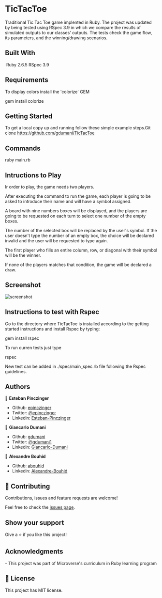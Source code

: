 # TicTacToe

Traditional Tic Tac Toe game implented in Ruby. 
The project was updated by being tested using RSpec 3.9 in which we compare the results of simulated outputs to our classes' outputs.
The tests check the game flow, its parameters, and the winning/drawing scenarios.


## Built With
​
Ruby 2.6.5
RSpec 3.9
​
## Requirements

To display colors install the 'colorize' GEM

gem install colorize

## Getting Started

​To get a local copy up and running follow these simple example steps.​ 
Git clone https://github.com/gdumani/TicTacToe

## Commands

ruby main.rb

## Intructions to Play

Ir order to play, the game needs two players.

After executing the command to run the game, each player is going to be asked to introduce their name and will have a symbol assigned.

A board with nine numbers boxes will be displayed, and the players are going to be requested on each turn to select one number of the empty boxes.

The number of the selected box will be replaced by the user's symbol. If the user doesn't type the number of an empty box, the choice will be declared invalid and the user will be requested to type again.

The first player who fills an entire column, row, or diagonal with their symbol will be the winner. 

If none of the players matches that condition, the game will be declared a draw.

## Screenshot

![screenshot](/images/screenshot2.png)

## Instructions to test with Rspec

Go to the directory where TicTacToe is installed according to the getting started instructions and install Rspec by typing:

gem install rspec

To run curren tests just type 

rspec

New test can be added in ./spec/main_spec.rb file following the Rspec guidelines.

## Authors

👤 **Esteban Pinczinger**

- Github: [epinczinger](https://github.com/epinczinger)
- Twitter: [@epinczinger](https://twitter.com/epinczinger)
- Linkedin: [Esteban-Pinczinger](https://www.linkedin.com/in/esteban-pinczinger-busai-ab49a254/)

👤 **Giancarlo Dumani**

- Github: [gdumani](https://github.com/gdumani)
- Twitter: [@gdumani1](https://twitter.com/gdumani1)
- Linkedin: [Giancarlo-Dumani](https://www.linkedin.com/in/giancarlo-dumani-a7364a1a1/?originalSubdomain=cr)

👤 **Alexandre Bouhid**

- Github: [abouhid](https://github.com/abouhid)
- Linkedin: [Alexandre-Bouhid](https://www.linkedin.com/in/alexandrebouhid/edit/intro/)

## 🤝 Contributing

Contributions, issues and feature requests are welcome!

Feel free to check the [issues page](issues/).

## Show your support

Give a ⭐️ if you like this project!

## Acknowledgments

​- This project was part of Microverse's curriculum in Ruby learning program

## 📝 License

​This project has MIT license.

